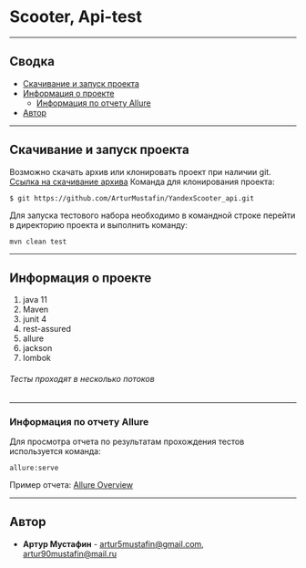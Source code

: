 # Scooter, Api-test 
____


## Сводка
- [Скачивание и запуск проекта](#Скачивание-и-запуск-проекта)
- [Информация о проекте](#Информация-о-проекте)
    - [Информация по отчету Allure](#Информация-по-отчету-Allure)
- [Автор](#Автор)
____

## Скачивание и запуск проекта
<a name="Скачивание-и-запуск-проекта"></a>
Возможно скачать архив или клонировать проект при наличии git.
[Ссылка на скачивание архива](https://github.com/ArturMustafin/YandexScooter_api/archive/master.zip)
Команда для клонирования проекта:
```
$ git https://github.com/ArturMustafin/YandexScooter_api.git
```
Для запуска тестового набора необходимо в командной строке перейти в директорию проекта и выполнить команду:
```
mvn clean test 
```
____


## Информация о проекте
<a name="Информация-о-проекте"></a>
1. java 11
2. Maven
3. junit 4
4. rest-assured
5. allure
6. jackson
7. lombok
###### Тесты проходят в несколько потоков
____


### Информация по отчету Allure
<a name="Информация-по-отчету-Allure"></a>
Для просмотра отчета по результатам прохождения тестов используется команда:
```
allure:serve
```

Пример отчета: [Allure Overview ](https://docs.google.com/presentation/d/1NFi1d35rIpHnqxLwFyf7J7A-74Qw8zzyNA1JKWKJyUY/edit?usp=sharing)
____

## Автор
- **Артур Мустафин** - <artur5mustafin@gmail.com>, <artur90mustafin@mail.ru>